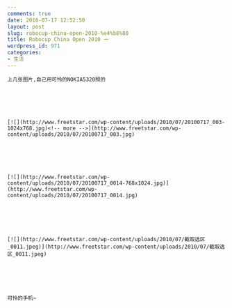 ```yaml
---
comments: true
date: 2010-07-17 12:52:50
layout: post
slug: robocup-china-open-2010-%e4%b8%80
title: Robocup China Open 2010 一
wordpress_id: 971
categories:
- 生活
---
```



	上几张图片,自己用可怜的NOKIA5320照的






	[![](http://www.freetstar.com/wp-content/uploads/2010/07/20100717_003-1024x768.jpg)<!-- more -->](http://www.freetstar.com/wp-content/uploads/2010/07/20100717_003.jpg)






	[![](http://www.freetstar.com/wp-content/uploads/2010/07/20100717_0014-768x1024.jpg)](http://www.freetstar.com/wp-content/uploads/2010/07/20100717_0014.jpg)






	[![](http://www.freetstar.com/wp-content/uploads/2010/07/截取选区_0011.jpeg)](http://www.freetstar.com/wp-content/uploads/2010/07/截取选区_0011.jpeg)






	可怜的手机~




